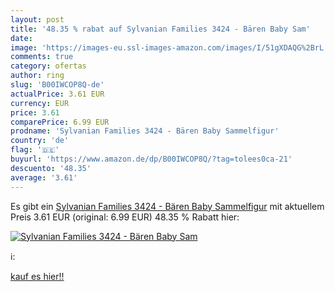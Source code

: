 ```yaml
---
layout: post
title: '48.35 % rabat auf Sylvanian Families 3424 - Bären Baby Sam'
date: 
image: 'https://images-eu.ssl-images-amazon.com/images/I/51gXDAQG%2BrL._SL200_.jpg'
comments: true
category: ofertas
author: ring
slug: 'B00IWCOP8Q-de'
actualPrice: 3.61 EUR
currency: EUR
price: 3.61
comparePrice: 6.99 EUR
prodname: 'Sylvanian Families 3424 - Bären Baby Sammelfigur'
country: 'de'
flag: '🇩🇪'
buyurl: 'https://www.amazon.de/dp/B00IWCOP8Q/?tag=tolees0ca-21'
descuento: '48.35'
average: '3.61'
---
```


Es gibt ein [Sylvanian Families 3424 - Bären Baby Sammelfigur](https://www.amazon.de/dp/B00IWCOP8Q/?tag=tolees0ca-21) mit aktuellem Preis 3.61 EUR (original: 6.99 EUR) 48.35 % Rabatt hier:

[![Sylvanian Families 3424 - Bären Baby Sam](https://images-eu.ssl-images-amazon.com/images/I/51gXDAQG%2BrL._SL200_.jpg)](https://www.amazon.de/dp/B00IWCOP8Q/?tag=tolees0ca-21)

ℹ️:


[kauf es hier!!](https://www.amazon.de/dp/B00IWCOP8Q/?tag=tolees0ca-21)
